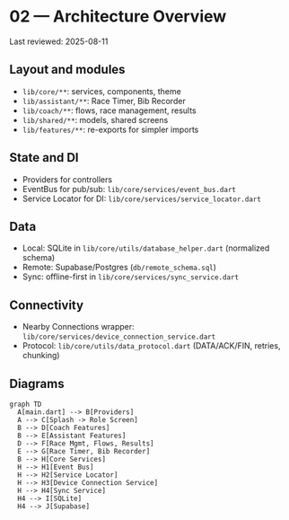 # 02 — Architecture Overview

Last reviewed: 2025-08-11

## Layout and modules

- `lib/core/**`: services, components, theme
- `lib/assistant/**`: Race Timer, Bib Recorder
- `lib/coach/**`: flows, race management, results
- `lib/shared/**`: models, shared screens
- `lib/features/**`: re-exports for simpler imports

## State and DI

- Providers for controllers
- EventBus for pub/sub: `lib/core/services/event_bus.dart`
- Service Locator for DI: `lib/core/services/service_locator.dart`

## Data

- Local: SQLite in `lib/core/utils/database_helper.dart` (normalized schema)
- Remote: Supabase/Postgres (`db/remote_schema.sql`)
- Sync: offline-first in `lib/core/services/sync_service.dart`

## Connectivity

- Nearby Connections wrapper: `lib/core/services/device_connection_service.dart`
- Protocol: `lib/core/utils/data_protocol.dart` (DATA/ACK/FIN, retries, chunking)

## Diagrams

```mermaid
graph TD
  A[main.dart] --> B[Providers]
  A --> C[Splash -> Role Screen]
  B --> D[Coach Features]
  B --> E[Assistant Features]
  D --> F[Race Mgmt, Flows, Results]
  E --> G[Race Timer, Bib Recorder]
  B --> H[Core Services]
  H --> H1[Event Bus]
  H --> H2[Service Locator]
  H --> H3[Device Connection Service]
  H --> H4[Sync Service]
  H4 --> I[SQLite]
  H4 --> J[Supabase]
```
